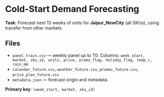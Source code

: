 # Cold-Start Demand Forecasting

**Task**: Forecast next 13 weeks of units for **Jaipur_NewCity** (all SKUs), using transfer from other markets.  

## Files 
- `panel_train.csv` — weekly panel up to T0. 
Columns:
  `week_start, market, sku_id, units, price, promo_flag, holiday_flag, temp_c, rain_mm`
- `calendar_future.csv`, `weather_future.csv`, `promos_future.csv`, `price_plan_future.csv`
- `metadata.json` — forecast origin and metadata.

**Primary key**: `(week_start, market, sku_id)`
